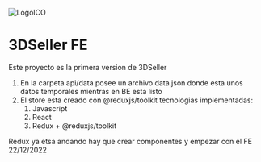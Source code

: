 ![LogoICO](https://user-images.githubusercontent.com/16067675/209176194-1853262c-dacd-46e9-aa32-db310e7a2d66.jpg)

# 3DSeller FE
Este proyecto es la primera version de 3DSeller
1. En la carpeta api/data posee un archivo data.json donde esta unos datos temporales mientras en BE esta listo
2. El store esta creado con @reduxjs/toolkit
tecnologias implementadas:
      1. Javascript
      2. React
      3. Redux + @reduxjs/toolkit
      
      
Redux ya etsa andando hay que crear componentes y empezar con el FE 22/12/2022

